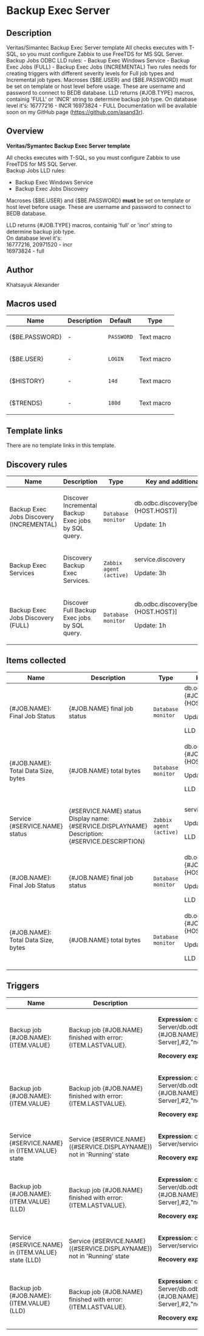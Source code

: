 # Backup Exec Server

## Description

Veritas/Simantec Backup Exec Server template All checks executes with T-SQL, so you must configure Zabbix to use FreeTDS for MS SQL Server. Backup Jobs ODBC LLD rules: - Backup Exec Windows Service - Backup Exec Jobs (FULL) - Backup Exec Jobs (INCREMENTAL) Two rules needs for creating triggers with different severity levels for Full job types and Incremental job types. Macroses {$BE.USER} and {$BE.PASSWORD} must be set on template or host level before usage. These are username and password to connect to BEDB database. LLD returns {#JOB.TYPE} macros, containig 'FULL' or 'INCR' string to determine backup job type. On database level it's: 16777216 - INCR 16973824 - FULL Documentation will be available soon on my GitHub page (https://github.com/asand3r).

## Overview

**Veritas/Symantec Backup Exec Server template**


All checks executes with T-SQL, so you must configure Zabbix to use FreeTDS for MS SQL Server.  
Backup Jobs LLD rules:  
- Backup Exec Windows Service  
- Backup Exec Jobs Discovery  
  
Macroses {$BE.USER} and {$BE.PASSWORD} **must** be set on template or host level before usage. These are username and password to connect to BEDB database.  
  
LLD returns {#JOB.TYPE} macros, containig 'full' or 'incr' string to determine backup job type.  
On database level it's:  
16777216, 20971520 - incr  
16973824 - full  
  




## Author

Khatsayuk Alexander

## Macros used

|Name|Description|Default|Type|
|----|-----------|-------|----|
|{$BE.PASSWORD}|<p>-</p>|`PASSWORD`|Text macro|
|{$BE.USER}|<p>-</p>|`LOGIN`|Text macro|
|{$HISTORY}|<p>-</p>|`14d`|Text macro|
|{$TRENDS}|<p>-</p>|`180d`|Text macro|
## Template links

There are no template links in this template.

## Discovery rules

|Name|Description|Type|Key and additional info|
|----|-----------|----|----|
|Backup Exec Jobs Discovery (INCREMENTAL)|<p>Discover Incremental Backup Exec jobs by SQL query.</p>|`Database monitor`|db.odbc.discovery[be.jobs.incr,{HOST.HOST}]<p>Update: 1h</p>|
|Backup Exec Services|<p>Discovery Backup Exec Services.</p>|`Zabbix agent (active)`|service.discovery<p>Update: 3h</p>|
|Backup Exec Jobs Discovery (FULL)|<p>Discover Full Backup Exec jobs by SQL query.</p>|`Database monitor`|db.odbc.discovery[be.jobs.full,{HOST.HOST}]<p>Update: 1h</p>|
## Items collected

|Name|Description|Type|Key and additional info|
|----|-----------|----|----|
|{#JOB.NAME}: Final Job Status|<p>{#JOB.NAME} final job status</p>|`Database monitor`|db.odbc.select[be.job.incr.{#JOB.NAME}.finaljobstatus,{HOST.HOST}]<p>Update: 15m</p><p>LLD</p>|
|{#JOB.NAME}: Total Data Size, bytes|<p>{#JOB.NAME} total bytes</p>|`Database monitor`|db.odbc.select[be.job.incr.{#JOB.NAME}.totalbytes,{HOST.HOST}]<p>Update: 15m</p><p>LLD</p>|
|Service {#SERVICE.NAME} status|<p>{#SERVICE.NAME} status Display name: {#SERVICE.DISPLAYNAME} Description: {#SERVICE.DESCRIPTION}</p>|`Zabbix agent (active)`|service.info[{#SERVICE.NAME}]<p>Update: 1m</p><p>LLD</p>|
|{#JOB.NAME}: Final Job Status|<p>{#JOB.NAME} final job status</p>|`Database monitor`|db.odbc.select[be.job.full.{#JOB.NAME}.finaljobstatus,{HOST.HOST}]<p>Update: 15m</p><p>LLD</p>|
|{#JOB.NAME}: Total Data Size, bytes|<p>{#JOB.NAME} total bytes</p>|`Database monitor`|db.odbc.select[be.job.full.{#JOB.NAME}.totalbytes,{HOST.HOST}]<p>Update: 15m</p><p>LLD</p>|
## Triggers

|Name|Description|Expression|Priority|
|----|-----------|----------|--------|
|Backup job {#JOB.NAME}: {ITEM.VALUE}|<p>Backup job {#JOB.NAME} finished with error: {ITEM.LASTVALUE}.</p>|<p>**Expression**: count(/Backup Exec Server/db.odbc.select[be.job.full.{#JOB.NAME}.finaljobstatus,Backup Exec Server],#2,"ne","19")<>0</p><p>**Recovery expression**: </p>|average|
|Backup job {#JOB.NAME}: {ITEM.VALUE}|<p>Backup job {#JOB.NAME} finished with error: {ITEM.LASTVALUE}.</p>|<p>**Expression**: count(/Backup Exec Server/db.odbc.select[be.job.incr.{#JOB.NAME}.finaljobstatus,Backup Exec Server],#2,"ne","19")<>0</p><p>**Recovery expression**: </p>|warning|
|Service {#SERVICE.NAME} in {ITEM.VALUE} state|<p>Service {#SERVICE.NAME} ({#SERVICE.DISPLAYNAME}) not in 'Running' state</p>|<p>**Expression**: count(/Backup Exec Server/service.info[{#SERVICE.NAME}],#5,"ne","0")>3</p><p>**Recovery expression**: </p>|warning|
|Backup job {#JOB.NAME}: {ITEM.VALUE} (LLD)|<p>Backup job {#JOB.NAME} finished with error: {ITEM.LASTVALUE}.</p>|<p>**Expression**: count(/Backup Exec Server/db.odbc.select[be.job.incr.{#JOB.NAME}.finaljobstatus,Backup Exec Server],#2,"ne","19")<>0</p><p>**Recovery expression**: </p>|warning|
|Service {#SERVICE.NAME} in {ITEM.VALUE} state (LLD)|<p>Service {#SERVICE.NAME} ({#SERVICE.DISPLAYNAME}) not in 'Running' state</p>|<p>**Expression**: count(/Backup Exec Server/service.info[{#SERVICE.NAME}],#5,"ne","0")>3</p><p>**Recovery expression**: </p>|warning|
|Backup job {#JOB.NAME}: {ITEM.VALUE} (LLD)|<p>Backup job {#JOB.NAME} finished with error: {ITEM.LASTVALUE}.</p>|<p>**Expression**: count(/Backup Exec Server/db.odbc.select[be.job.full.{#JOB.NAME}.finaljobstatus,Backup Exec Server],#2,"ne","19")<>0</p><p>**Recovery expression**: </p>|average|
